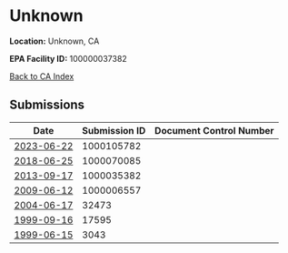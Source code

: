 # Unknown

**Location:** Unknown, CA

**EPA Facility ID:** 100000037382

[Back to CA Index](../../index.md)

## Submissions

| Date | Submission ID | Document Control Number |
|------|--------------|-------------------------|
| [2023-06-22](submissions/1000105782.md) | 1000105782 |  |
| [2018-06-25](submissions/1000070085.md) | 1000070085 |  |
| [2013-09-17](submissions/1000035382.md) | 1000035382 |  |
| [2009-06-12](submissions/1000006557.md) | 1000006557 |  |
| [2004-06-17](submissions/32473.md) | 32473 |  |
| [1999-09-16](submissions/17595.md) | 17595 |  |
| [1999-06-15](submissions/3043.md) | 3043 |  |
